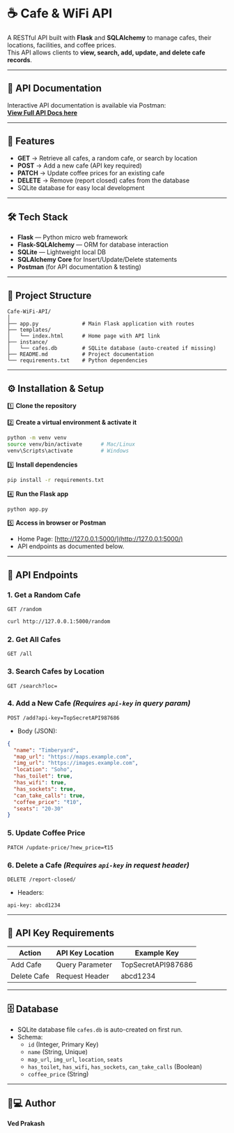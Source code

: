# ☕ Cafe & WiFi API

A RESTful API built with **Flask** and **SQLAlchemy** to manage cafes, their locations, facilities, and coffee prices.  
This API allows clients to **view, search, add, update, and delete cafe records**.

***

## 📄 API Documentation

Interactive API documentation is available via Postman:  
**[View Full API Docs here](https://documenter.getpostman.com/view/47569016/2sB3BGHpnx)**

***

## 🚀 Features

- **GET** → Retrieve all cafes, a random cafe, or search by location
- **POST** → Add a new cafe (API key required)
- **PATCH** → Update coffee prices for an existing cafe
- **DELETE** → Remove (report closed) cafes from the database
- SQLite database for easy local development

***

## 🛠 Tech Stack

- **Flask** — Python micro web framework
- **Flask-SQLAlchemy** — ORM for database interaction
- **SQLite** — Lightweight local DB
- **SQLAlchemy Core** for Insert/Update/Delete statements
- **Postman** (for API documentation & testing)

***

## 📂 Project Structure

```
Cafe-WiFi-API/
│
├── app.py              # Main Flask application with routes
├── templates/
│   └── index.html      # Home page with API link
├── instance/
│   └── cafes.db        # SQLite database (auto-created if missing)
├── README.md           # Project documentation
└── requirements.txt    # Python dependencies
```

***

## ⚙ Installation & Setup

1️⃣ **Clone the repository**

2️⃣ **Create a virtual environment & activate it**
```bash
python -m venv venv
source venv/bin/activate      # Mac/Linux
venv\Scripts\activate         # Windows
```

3️⃣ **Install dependencies**
```bash
pip install -r requirements.txt
```

4️⃣ **Run the Flask app**
```bash
python app.py
```

5️⃣ **Access in browser or Postman**  
- Home Page: [http://127.0.0.1:5000/](http://127.0.0.1:5000/)  
- API endpoints as documented below.

***

## 🔌 API Endpoints

### **1. Get a Random Cafe**
`GET /random`
```bash
curl http://127.0.0.1:5000/random
```

### **2. Get All Cafes**
`GET /all`

### **3. Search Cafes by Location**
`GET /search?loc=`

### **4. Add a New Cafe** *(Requires `api-key` in query param)*
`POST /add?api-key=TopSecretAPI987686`
- Body (JSON):
```json
{
  "name": "Timberyard",
  "map_url": "https://maps.example.com",
  "img_url": "https://images.example.com",
  "location": "Soho",
  "has_toilet": true,
  "has_wifi": true,
  "has_sockets": true,
  "can_take_calls": true,
  "coffee_price": "₹10",
  "seats": "20-30"
}
```

### **5. Update Coffee Price**
`PATCH /update-price/?new_price=₹15`

### **6. Delete a Cafe** *(Requires `api-key` in request header)*
`DELETE /report-closed/`
- Headers:
```
api-key: abcd1234
```

***

## 🔐 API Key Requirements
| Action        | API Key Location | Example Key           |
|---------------|------------------|-----------------------|
| Add Cafe      | Query Parameter  | TopSecretAPI987686    |
| Delete Cafe   | Request Header   | abcd1234              |

***

## 🗄 Database

- SQLite database file `cafes.db` is auto-created on first run.
- Schema:
  - `id` (Integer, Primary Key)
  - `name` (String, Unique)
  - `map_url`, `img_url`, `location`, `seats`
  - `has_toilet`, `has_wifi`, `has_sockets`, `can_take_calls` (Boolean)
  - `coffee_price` (String)

***

## 👨💻 Author

**Ved Prakash**